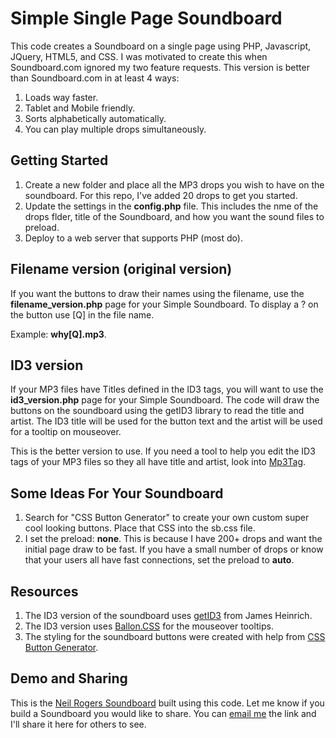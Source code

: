 # Simple Single Page Soundboard

This code creates a Soundboard on a single page using PHP, Javascript, JQuery, HTML5, and CSS. I was motivated to create this when Soundboard.com ignored my two feature requests. This version is better than Soundboard.com in at least 4 ways:

  1. Loads way faster.
  1. Tablet and Mobile friendly.
  1. Sorts alphabetically automatically.
  1. You can play multiple drops simultaneously.

## Getting Started

1. Create a new folder and place all the MP3 drops you wish to have on the soundboard. For this repo, I've added 20 drops to get you started.
1. Update the settings in the **config.php** file. This includes the nme of the drops flder, title of the Soundboard, and how you want the sound files to preload.
1. Deploy to a web server that supports PHP (most do).

## Filename version (original version)

If you want the buttons to draw their names using the filename, use the **filename_version.php** page for your Simple Soundboard. To display a ? on the button use [Q] in the file name. 

Example: **why[Q].mp3**.

## ID3 version

If your MP3 files have Titles defined in the ID3 tags, you will want to use the **id3_version.php** page for your Simple Soundboard. The code will draw the buttons on the soundboard using the getID3 library to read the title and artist. The ID3 title will be used for the button text and the artist will be used for a tooltip on mouseover.

This is the better version to use. If you need a tool to help you edit the ID3 tags of your MP3 files so they all have title and artist, look into [Mp3Tag](https://www.mp3tag.de/en/).

## Some Ideas For Your Soundboard

1. Search for "CSS Button Generator" to create your own custom super cool looking buttons. Place that CSS into the sb.css file.
1. I set the preload: **none**. This is because I have 200+ drops and want the initial page draw to be fast. If you have a small number of drops or know that your users all have fast connections, set the preload to **auto**.

## Resources

1. The ID3 version of the soundboard uses [getID3](https://github.com/JamesHeinrich/getID3/) from James Heinrich.
1. The ID3 version uses [Ballon.CSS](https://kazzkiq.github.io/balloon.css/) for the mouseover tooltips.
1. The styling for the soundboard buttons were created with help from [CSS Button Generator](http://css3buttongenerator.com/).

## Demo and Sharing

This is the [Neil Rogers Soundboard](https://neilrogers.org/soundboard/) built using this code. Let me know if you build a Soundboard you would like to share. You can [email me](digitalcolony@gmail.com) the link and I'll share it here for others to see.

